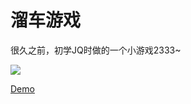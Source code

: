 # 溜车游戏

很久之前，初学JQ时做的一个小游戏2333~

![](https://gitee.com/fintinger/figure-bed/raw/master//images/20210601172204.jpeg)

[Demo](https://one-game.vercel.app/)
